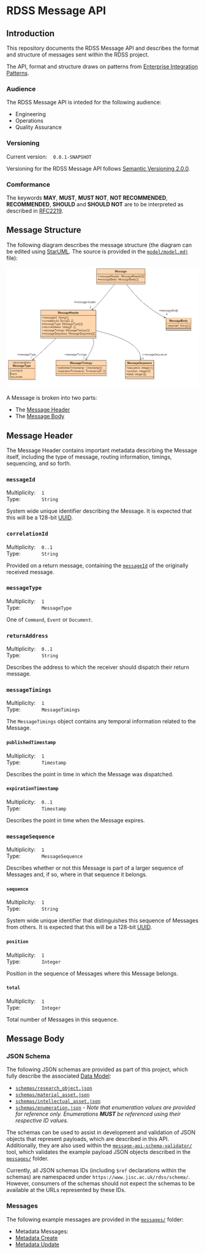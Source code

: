 # RDSS Message API

## Introduction

This repository documents the RDSS Message API and describes the format and structure of messages sent within the RDSS project.

The API, format and structure draws on patterns from [Enterprise Integration Patterns](http://www.enterpriseintegrationpatterns.com/).

### Audience

The RDSS Message API is inteded for the following audience:

- Engineering
- Operations
- Quality Assurance

### Versioning

Current version:&nbsp;&nbsp;&nbsp;&nbsp;`0.0.1-SNAPSHOT`

Versioning for the RDSS Message API follows [Semantic Versioning 2.0.0](http://semver.org/spec/v2.0.0.html).

### Comformance

The keywords **MAY**, **MUST**, **MUST NOT**, **NOT RECOMMENDED**, **RECOMMENDED**, **SHOULD** and **SHOULD NOT** are to be interpreted as described in [RFC2219](https://tools.ietf.org/html/rfc2119).

## Message Structure

The following diagram describes the message structure (the diagram can be edited using [StarUML](http://staruml.io/). The source is provided in the [`model/model.mdj`](model/model.mdj) file):

![Message Structure](model/model.png)

A Message is broken into two parts:
- The [Message Header](#message-header)
- The [Message Body](#message-body)

## Message Header

The Message Header contains important metadata descirbing the Message itself, including the type of message, routing information, timings, sequencing, and so forth.

### `messageId`

Multiplicity:&nbsp;&nbsp;&nbsp;&nbsp;`1`
<br />
Type:&nbsp;&nbsp;&nbsp;&nbsp;&nbsp;&nbsp;&nbsp;&nbsp;&nbsp;&nbsp;&nbsp;&nbsp;&nbsp;&nbsp;`String`

System wide unique identifier describing the Message. It is expected that this will be a 128-bit [UUID](https://en.wikipedia.org/wiki/Universally_unique_identifier).

### `correlationId`

Multiplicity:&nbsp;&nbsp;&nbsp;&nbsp;`0..1`
<br />
Type:&nbsp;&nbsp;&nbsp;&nbsp;&nbsp;&nbsp;&nbsp;&nbsp;&nbsp;&nbsp;&nbsp;&nbsp;&nbsp;&nbsp;`String`

Provided on a return message, containing the [`messageId`](#messageid) of the originally received message.

### `messageType`

Multiplicity:&nbsp;&nbsp;&nbsp;&nbsp;`1`
<br />
Type:&nbsp;&nbsp;&nbsp;&nbsp;&nbsp;&nbsp;&nbsp;&nbsp;&nbsp;&nbsp;&nbsp;&nbsp;&nbsp;&nbsp;`MessageType`

One of `Command`, `Event` or `Document`.

### `returnAddress`

Multiplicity:&nbsp;&nbsp;&nbsp;&nbsp;`0..1`
<br />
Type:&nbsp;&nbsp;&nbsp;&nbsp;&nbsp;&nbsp;&nbsp;&nbsp;&nbsp;&nbsp;&nbsp;&nbsp;&nbsp;&nbsp;`String`

Describes the address to which the receiver should dispatch their return message.

### `messageTimings`

Multiplicity:&nbsp;&nbsp;&nbsp;&nbsp;`1`
<br />
Type:&nbsp;&nbsp;&nbsp;&nbsp;&nbsp;&nbsp;&nbsp;&nbsp;&nbsp;&nbsp;&nbsp;&nbsp;&nbsp;&nbsp;`MessageTimings`

The `MessageTimings` object contains any temporal information related to the Message.

#### `publishedTimestamp`

Multiplicity:&nbsp;&nbsp;&nbsp;&nbsp;`1`
<br />
Type:&nbsp;&nbsp;&nbsp;&nbsp;&nbsp;&nbsp;&nbsp;&nbsp;&nbsp;&nbsp;&nbsp;&nbsp;&nbsp;&nbsp;`Timestamp`

Describes the point in time in which the Message was dispatched.

#### `expirationTimestamp`

Multiplicity:&nbsp;&nbsp;&nbsp;&nbsp;`0..1`
<br />
Type:&nbsp;&nbsp;&nbsp;&nbsp;&nbsp;&nbsp;&nbsp;&nbsp;&nbsp;&nbsp;&nbsp;&nbsp;&nbsp;&nbsp;`Timestamp`

Describes the point in time when the Message expires.

### `messageSequence`

Multiplicity:&nbsp;&nbsp;&nbsp;&nbsp;`1`
<br />
Type:&nbsp;&nbsp;&nbsp;&nbsp;&nbsp;&nbsp;&nbsp;&nbsp;&nbsp;&nbsp;&nbsp;&nbsp;&nbsp;&nbsp;`MessageSequence`

Describes whether or not this Message is part of a larger sequence of Messages and, if so, where in that sequence it belongs.

#### `sequence`

Multiplicity:&nbsp;&nbsp;&nbsp;&nbsp;`1`
<br />
Type:&nbsp;&nbsp;&nbsp;&nbsp;&nbsp;&nbsp;&nbsp;&nbsp;&nbsp;&nbsp;&nbsp;&nbsp;&nbsp;&nbsp;`String`

System wide unique identifier that distinguishes this sequence of Messages from others. It is expected that this will be a 128-bit [UUID](https://en.wikipedia.org/wiki/Universally_unique_identifier).

#### `position`

Multiplicity:&nbsp;&nbsp;&nbsp;&nbsp;`1`
<br />
Type:&nbsp;&nbsp;&nbsp;&nbsp;&nbsp;&nbsp;&nbsp;&nbsp;&nbsp;&nbsp;&nbsp;&nbsp;&nbsp;&nbsp;`Integer`

Position in the sequence of Messages where this Message belongs.

#### `total`

Multiplicity:&nbsp;&nbsp;&nbsp;&nbsp;`1`
<br />
Type:&nbsp;&nbsp;&nbsp;&nbsp;&nbsp;&nbsp;&nbsp;&nbsp;&nbsp;&nbsp;&nbsp;&nbsp;&nbsp;&nbsp;`Integer`

Total number of Messages in this sequence.

## Message Body

### JSON Schema

The following JSON schemas are provided as part of this project, which fully describe the associated [Data Model](https://github.com/JiscRDSS/rdss-canonical-data-model):

- [`schemas/research_object.json`](schemas/research_object.json)
- [`schemas/material_asset.json`](schemas/material_asset.json)
- [`schemas/intellectual_asset.json`](schemas/intellectual_asset.json)
- [`schemas/enumeration.json`](schemas/enumeration.json) - *Note that enumeration values are provided for reference only. Enumerations* ***MUST*** *be referenced using their respective ID values.*

The schemas can be used to assist in development and validation of JSON objects that represent payloads, which are described in this API. Additionally, they are also used within the [`message-api-schema-validator/`](message-api-schema-validator/) tool, which validates the example payload JSON objects described in the [`messages/`](messages/) folder.

Currently, all JSON schemas IDs (including `$ref` declarations within the schemas) are namespaced under `https://www.jisc.ac.uk/rdss/schema/`. However, consumers of the schemas should not expect the schemas to be available at the URLs represented by these IDs.

### Messages

The following example messages are provided in the [`messages/`](messages/) folder:

- Metadata Messages:
 - [Metadata Create](messages/metadata/create/)
 - [Metadata Update](messages/metadata/update/)

